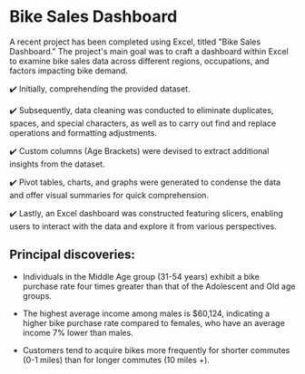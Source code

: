 
# Bike Sales Dashboard

A recent project has been completed using Excel, titled "Bike Sales Dashboard." The project's main goal was to craft a dashboard within Excel to examine bike sales data across different regions, occupations, and factors impacting bike demand.

✔️ Initially, comprehending the provided dataset.

✔️ Subsequently, data cleaning was conducted to eliminate duplicates, spaces, and special characters, as well as to carry out find and replace operations and formatting adjustments.

✔️ Custom columns (Age Brackets) were devised to extract additional insights from the dataset.

✔️ Pivot tables, charts, and graphs were generated to condense the data and offer visual summaries for quick comprehension.

✔️ Lastly, an Excel dashboard was constructed featuring slicers, enabling users to interact with the data and explore it from various perspectives.

## Principal discoveries:

- Individuals in the Middle Age group (31-54 years) exhibit a bike purchase rate four times greater than that of the Adolescent and Old age groups.

- The highest average income among males is $60,124, indicating a higher bike purchase rate compared to females, who have an average income 7% lower than males.

- Customers tend to acquire bikes more frequently for shorter commutes (0-1 miles) than for longer commutes (10 miles +).



